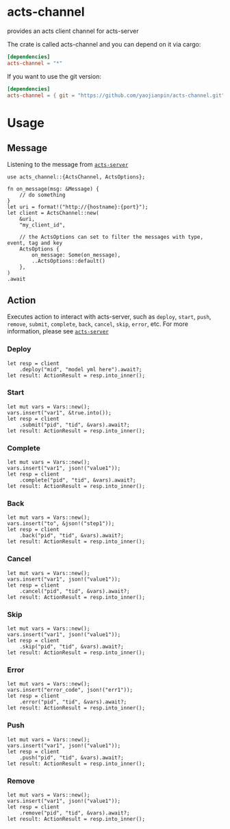 # acts-channel
provides an acts client channel for acts-server

The crate is called acts-channel and you can depend on it via cargo:
```toml
[dependencies]
acts-channel = "*"
```
If you want to use the git version:
```toml
[dependencies]
acts-channel = { git = "https://github.com/yaojianpin/acts-channel.git" }
```

# Usage

## Message
Listening to the message from [`acts-server`](<https://github.com/yaojianpin/acts-server>)

```rust,no_run
use acts_channel::{ActsChannel, ActsOptions};

fn on_message(msg: &Message) {
    // do something
}
let uri = format!("http://{hostname}:{port}");
let client = ActsChannel::new(
    &uri,
    "my_client_id",

    // the ActsOptions can set to filter the messages with type, event, tag and key
    ActsOptions {
        on_message: Some(on_message),
        ..ActsOptions::default()
    },
)
.await

```

## Action

Executes action to interact with acts-server, such as `deploy`, `start`, `push`, `remove`, `submit`, `complete`, `back`, `cancel`, `skip`, `error`, etc. For more information, please see [`acts-server`](<https://github.com/yaojianpin/acts-server>)

### Deploy
```rust,no_run
let resp = client
    .deploy("mid", "model yml here").await?;
let result: ActionResult = resp.into_inner();

```

### Start
```rust,no_run
let mut vars = Vars::new();
vars.insert("var1", &true.into());
let resp = client
    .submit("pid", "tid", &vars).await?;
let result: ActionResult = resp.into_inner();

```

### Complete
```rust,no_run
let mut vars = Vars::new();
vars.insert("var1", json!("value1"));
let resp = client
    .complete("pid", "tid", &vars).await?;
let result: ActionResult = resp.into_inner();

```

### Back
```rust,no_run
let mut vars = Vars::new();
vars.insert("to", &json!("step1"));
let resp = client
    .back("pid", "tid", &vars).await?;
let result: ActionResult = resp.into_inner();

```

### Cancel
```rust,no_run
let mut vars = Vars::new();
vars.insert("var1", json!("value1"));
let resp = client
    .cancel("pid", "tid", &vars).await?;
let result: ActionResult = resp.into_inner();

```

### Skip
```rust,no_run
let mut vars = Vars::new();
vars.insert("var1", json!("value1"));
let resp = client
    .skip("pid", "tid", &vars).await?;
let result: ActionResult = resp.into_inner();

```

### Error
```rust,no_run
let mut vars = Vars::new();
vars.insert("error_code", json!("err1"));
let resp = client
    .error("pid", "tid", &vars).await?;
let result: ActionResult = resp.into_inner();

```

### Push
```rust,no_run
let mut vars = Vars::new();
vars.insert("var1", json!("value1"));
let resp = client
    .push("pid", "tid", &vars).await?;
let result: ActionResult = resp.into_inner();

```

### Remove
```rust,no_run
let mut vars = Vars::new();
vars.insert("var1", json!("value1"));
let resp = client
    .remove("pid", "tid", &vars).await?;
let result: ActionResult = resp.into_inner();

```
